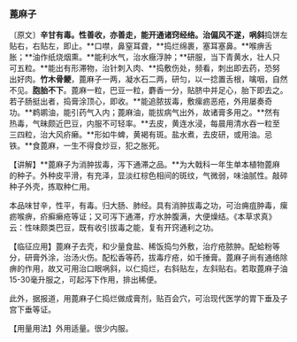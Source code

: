 ### 蓖麻子

〔原文〕**辛甘有毒。性善收，亦善走，能开通诸窍经络。治偏风不遂，㖞斜**捣饼左贴右，右贴左，即止。**口噤，鼻窒耳聋，**捣烂绵裹，塞耳塞鼻。**喉痹舌胀；**油作纸烧烟熏。**能利水气，治水癥浮肿；**研服，当下青黄水，壮人只可五粒。**能出有形滞物，治针刺入肉、**捣敷伤处，频看，刺出即去药，恐努出好肉。**竹木骨鲠**，蓖麻子一两，凝水石二两，研匀，以一捻置舌根，噙咽，自然不见。**胞胎不下**。蓖麻一粒，巴豆一粒，麝香一分，贴脐中并足心，胎下即去之。若子肠挺出者，捣膏涂顶心，即收。**能追脓拔毒，敷瘰疬恶疮，外用屡奏奇功。**鹈鹕油，能引药气入内；蓖麻油，能拔病气出外，故诸膏多用之。**然有热毒，气昧颇近巴豆，内服不可轻率。**去皮，黄连水浸，每晨用清水吞一粒至三四粒，治大风疥癞。**形如牛蜱，黄褐有斑。盐水煮，去皮研，或用油。忌铁。**食蓖麻，一生不得食炒豆，犯之胀死。

【讲解】**蓖麻子为消肿拔毒，泻下通滞之品。**为大戟科一年生单本植物蓖麻的种子。外种皮平滑，有充泽，显淡红棕色相间的斑纹，气微弱，味油腻性。敲碎种子外壳，拣取种仁用。

本品味甘辛，性平，有毒。归大肠、肺经。具有消肿拔毒之功，可治痈疽肿毒，瘰疬喉痹，疥癣癞疮等证；又可泻下通滞，疗水肿腹满，大便燥结。《本草求真》云：性味颇类巴豆，既有收引拔毒之能，复有开窍通利之功。

【临征应用】蓖麻子去壳，和少量食盐、稀饭捣匀外敷，治疔疮脓肿。配蛤粉等分，研膏外涂，治汤火伤。配松香等药，拔毒疗疮，如千捶膏。蓖麻子尚有通络除痹的作用，故又可用治口眼㖞斜，以仁捣烂，右斜贴左，左斜贴右。若取蓖麻子油15-30毫升服之，可起泻下作用，排出稀便。

此外，据报道，用蓖麻子仁捣烂做成膏剂，贴百会穴，可治现代医学的胃下垂及子宫下垂等证。

【用量用法】外用适量。很少内服。

